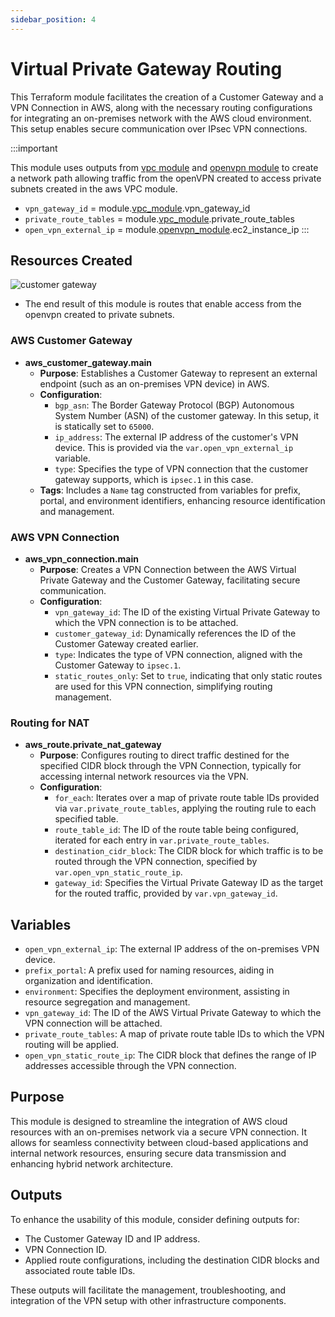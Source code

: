 ```yaml
---
sidebar_position: 4
---
```



# Virtual Private Gateway Routing

This Terraform module facilitates the creation of a Customer Gateway and a VPN Connection in AWS, along with the necessary routing configurations for integrating an on-premises network with the AWS cloud environment. This setup enables secure communication over IPsec VPN connections.

:::important

This module uses outputs from [vpc module](./vpc.md) and [openvpn module](./openvpn.md) to create a network path allowing traffic from the openVPN created to access private subnets created in the aws VPC module.

  * `vpn_gateway_id`       = module.[vpc_module](./vpc.md).vpn_gateway_id
  * `private_route_tables` = module.[vpc_module](./vpc.md).private_route_tables
  * `open_vpn_external_ip` = module.[openvpn_module](./openvpn.md).ec2_instance_ip
:::


## Resources Created

![customer gateway](/img/aws/customer_gateway.png)

* The end result of this module is routes that enable access from the openvpn created to private subnets.

### AWS Customer Gateway

- **aws_customer_gateway.main**
  - **Purpose**: Establishes a Customer Gateway to represent an external endpoint (such as an on-premises VPN device) in AWS.
  - **Configuration**: 
    - `bgp_asn`: The Border Gateway Protocol (BGP) Autonomous System Number (ASN) of the customer gateway. In this setup, it is statically set to `65000`.
    - `ip_address`: The external IP address of the customer's VPN device. This is provided via the `var.open_vpn_external_ip` variable.
    - `type`: Specifies the type of VPN connection that the customer gateway supports, which is `ipsec.1` in this case.
  - **Tags**: Includes a `Name` tag constructed from variables for prefix, portal, and environment identifiers, enhancing resource identification and management.

### AWS VPN Connection

- **aws_vpn_connection.main**
  - **Purpose**: Creates a VPN Connection between the AWS Virtual Private Gateway and the Customer Gateway, facilitating secure communication.
  - **Configuration**: 
    - `vpn_gateway_id`: The ID of the existing Virtual Private Gateway to which the VPN connection is to be attached.
    - `customer_gateway_id`: Dynamically references the ID of the Customer Gateway created earlier.
    - `type`: Indicates the type of VPN connection, aligned with the Customer Gateway to `ipsec.1`.
    - `static_routes_only`: Set to `true`, indicating that only static routes are used for this VPN connection, simplifying routing management.
    
### Routing for NAT

- **aws_route.private_nat_gateway**
  - **Purpose**: Configures routing to direct traffic destined for the specified CIDR block through the VPN Connection, typically for accessing internal network resources via the VPN.
  - **Configuration**:
    - `for_each`: Iterates over a map of private route table IDs provided via `var.private_route_tables`, applying the routing rule to each specified table.
    - `route_table_id`: The ID of the route table being configured, iterated for each entry in `var.private_route_tables`.
    - `destination_cidr_block`: The CIDR block for which traffic is to be routed through the VPN connection, specified by `var.open_vpn_static_route_ip`.
    - `gateway_id`: Specifies the Virtual Private Gateway ID as the target for the routed traffic, provided by `var.vpn_gateway_id`.

## Variables

- `open_vpn_external_ip`: The external IP address of the on-premises VPN device.
- `prefix_portal`: A prefix used for naming resources, aiding in organization and identification.
- `environment`: Specifies the deployment environment, assisting in resource segregation and management.
- `vpn_gateway_id`: The ID of the AWS Virtual Private Gateway to which the VPN connection will be attached.
- `private_route_tables`: A map of private route table IDs to which the VPN routing will be applied.
- `open_vpn_static_route_ip`: The CIDR block that defines the range of IP addresses accessible through the VPN connection.

## Purpose

This module is designed to streamline the integration of AWS cloud resources with an on-premises network via a secure VPN connection. It allows for seamless connectivity between cloud-based applications and internal network resources, ensuring secure data transmission and enhancing hybrid network architecture.

## Outputs

To enhance the usability of this module, consider defining outputs for:

- The Customer Gateway ID and IP address.
- VPN Connection ID.
- Applied route configurations, including the destination CIDR blocks and associated route table IDs.

These outputs will facilitate the management, troubleshooting, and integration of the VPN setup with other infrastructure components.
